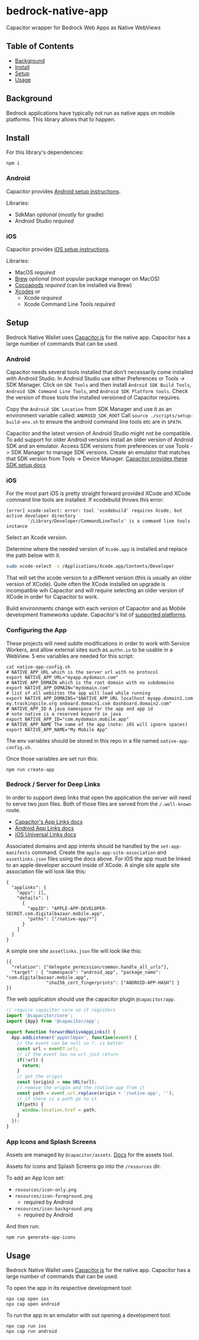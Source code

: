 # bedrock-native-app
Capacitor wrapper for Bedrock Web Apps as Native WebViews

## Table of Contents

- [Background](#background)
- [Install](#install)
- [Setup](#setup)
- [Usage](#usage)


## Background
Bedrock applications have typically not run as native apps on mobile platforms.
This library allows that to happen.

## Install
For this library's dependencies:
```
npm i
```

### Android
Capacitor provides [Android setup instructions](https://capacitorjs.com/docs/getting-started/environment-setup#android-requirements).

Libraries:
- SdkMan *optional* (mostly for gradle)
- Android Studio *required*

### iOS
Capacitor provides [iOS setup instructions](https://capacitorjs.com/docs/getting-started/environment-setup#ios-requirements).

Libraries:
- MacOS *required*
- [Brew](https://brew.sh/) *optional* (most popular package manager on MacOS)
- [Cocoapods](https://cocoapods.org/) *required* (can be installed via Brew)
- [Xcodes](https://github.com/RobotsAndPencils/xcodes) or
    - Xcode *required*
    - Xcode Command Line Tools *required*


## Setup
Bedrock Native Wallet uses [Capacitor.js](https://capacitorjs.com/docs/) for the native app.
Capacitor has a large number of commands that can be used.

### Android
Capacitor needs several tools installed that don't necessarily come installed with Android Studio.
In Android Studio use either Preferences or Tools -> SDK Manager.
Click on `SDK Tools` and then install `Android SDK Build Tools`, `Android SDK Command Line Tools`,
and `Android SDK Platform tools`. Check the version of those tools the installed versioned of Capacitor requires.

Copy the `Android SDK Location` from SDK Manager and use it as an environment variable called: `ANDROID_SDK_ROOT`
Call `source ./scripts/setup-build-env.sh` to ensure the android command line tools etc are in `$PATH`.

Capacitor and the latest version of Android Studio might not be compatible.
To add support for older Android versions install an older version of Android SDK and an emulator.
Access SDK versions from preferences or use Tools -> SDK Manager to manage SDK versions.
Create an emulator that matches that SDK version from Tools -> Device Manager.
[Capacitor provides these SDK setup docs](https://capacitorjs.com/docs/getting-started/environment-setup#android-sdk)

### iOS
For the most part iOS is pretty straight forward provided XCode and XCode command line tools are installed.
If xcodebuild throws this error:

```
[error] xcode-select: error: tool 'xcodebuild' requires Xcode, but active developer directory
        '/Library/Developer/CommandLineTools' is a command line tools instance
```

Select an Xcode version.

Determine where the needed version of `Xcode.app` is installed and replace the path below with it. 
```sh
sudo xcode-select -s /Applications/Xcode.app/Contents/Developer
```

That will set the xcode version to a different version (this is usually an older version of XCode).
Quite often the XCode installed on upgrade is incompatible wih Capacitor and will require selecting
an older version of XCode in order for Capacitor to work.

Build environments change with each version of Capacitor and as Mobile development
frameworks update. Capacitor's list of  [supported platforms](https://capacitorjs.com/docs/getting-started/faqs#official-platforms).

### Configuring the App
These projects will need subtle modifications in order to work with Service Workers,
and allow external sites such as `authn.io` to be usable in a WebView.
5 env variables are needed for this script:
```
cat native-app-config.sh
# NATIVE_APP_URL which is the server url with no protocol
export NATIVE_APP_URL="myapp.mydomain.com"
# NATIVE_APP_DOMAIN which is the root domain with no subdomains
export NATIVE_APP_DOMAIN="mydomain.com"
# list of all websites the app will load while running
export NATIVE_APP_DOMAINS="$NATIVE_APP_URL localhost myapp.domain1.com my.trackingsite.org onboard.domain1.com dashboard.domain2.com"
# NATIVE_APP_ID A java namespace for the app and app id
# note native is a reserved keyword in java
export NATIVE_APP_ID="com.mydomain.mobile.app"
# NATIVE_APP_NAME The name of the app (note: iOS will ignore spaces)
export NATIVE_APP_NAME="My Mobile App"
```

The env variables should be stored in this repo in a file named `native-app-config.sh`.

Once those variables are set run this:
```
npm run create-app
```

### Bedrock / Server for Deep Links
In order to support deep links that open the application the server will need to serve two json files.
Both of those files are served from the `/.well-known` route.

- [Capacitor's App Links docs](https://capacitorjs.com/docs/guides/deep-links)
- [Android App Links docs](https://developer.android.com/training/app-links/verify-android-applinks#multi-site)
- [iOS Universal Links docs](https://developer.apple.com/documentation/xcode/supporting-associated-domains?language=objc)

Associated domains and app intents should be handled by the `set-app-manifests` command.
Create the `apple-app-site-association` and `assetlinks.json` files using the docs above.
For iOS the app must be linked to an apple developer account inside of XCode.
A single site apple site association file will look like this:
```
{
  "applinks": {
    "apps": [],
    "details": [
      {
        "appID": "APPLE-APP-DEVELOPER-SECRET.com.digitalbazaar.mobile.app",
        "paths": ["/native-app/*"]
      }
    ]
  }
}
```
A simple one site `assetlinks.json` file will look like this:
```
[{
  "relation": ["delegate_permission/common.handle_all_urls"],
  "target" : { "namespace": "android_app", "package_name": "com.digitalbazaar.mobile.app",
               "sha256_cert_fingerprints": ["ANDROID-APP-HASH"] }
}]
```
The web application should use the capacitor plugin `@capacitor/app`.

```js
// require capacitor core so it registers
import '@capacitor/core';
import {App} from '@capacitor/app';
 
export function forwardNativeAppLinks() {
  App.addListener('appUrlOpen', function(event) {
    // the event can be null so ?. is better
    const url = event?.url;
    // if the event has no url just return
    if(!url) {
      return;
    }
    // get the origin
    const {origin} = new URL(url);
    // remove the origin and the /native-app from it
    const path = event.url.replace(origin + '/native-app', '');
    // if there is a path go to it
    if(path) {
      window.location.href = path;
    }
  });
}
```

### App Icons and Splash Screens
Assets are managed by `@capacitor/assets`. [Docs](https://capacitorjs.com/docs/guides/splash-screens-and-icons) for the assets tool.

Assets for icons and Splash Screens go into the `/resources` dir.

To add an App Icon set:
- `resources/icon-only.png`
- `resources/icon-foreground.png`
  - required by Android
- `resources/icon-background.png`
  - required by Android

And then run:
```
npm run generate-app-icons
```

## Usage
Bedrock Native Wallet uses [Capacitor.js](https://capacitorjs.com/docs/) for the native app.
Capacitor has a large number of commands that can be used.

To open the app in its respective development tool:
```
npx cap open ios
npx cap open android
```

To run the app in an emulator with out opening a development tool:
```
npx cap run ios
npx cap run android
```
